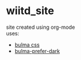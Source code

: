 # wiitd_site
site created using org-mode  
 uses:
 - [bulma css](https://bulma.io/)
 - [bulma-prefer-dark](https://github.com/jloh/bulma-prefers-dark)
